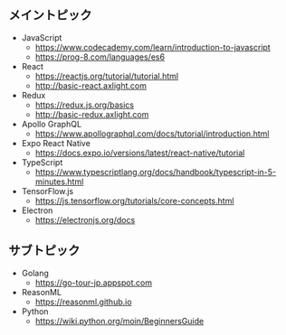 ## メイントピック

- JavaScript
  - https://www.codecademy.com/learn/introduction-to-javascript
  - https://prog-8.com/languages/es6
- React
  - https://reactjs.org/tutorial/tutorial.html
  - http://basic-react.axlight.com
- Redux
  - https://redux.js.org/basics
  - http://basic-redux.axlight.com
- Apollo GraphQL
  - https://www.apollographql.com/docs/tutorial/introduction.html
- Expo React Native
  - https://docs.expo.io/versions/latest/react-native/tutorial
- TypeScript
  - https://www.typescriptlang.org/docs/handbook/typescript-in-5-minutes.html
- TensorFlow.js
  - https://js.tensorflow.org/tutorials/core-concepts.html
- Electron
  - https://electronjs.org/docs

## サブトピック

- Golang
  - https://go-tour-jp.appspot.com
- ReasonML
  - https://reasonml.github.io
- Python
  - https://wiki.python.org/moin/BeginnersGuide
